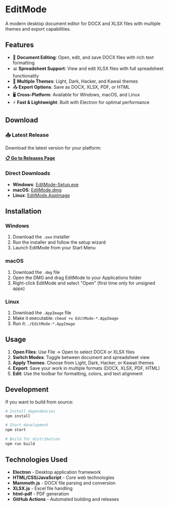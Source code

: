 # EditMode

A modern desktop document editor for DOCX and XLSX files with multiple themes and export capabilities.

## Features

- 📄 **Document Editing**: Open, edit, and save DOCX files with rich text formatting
- 📊 **Spreadsheet Support**: View and edit XLSX files with full spreadsheet functionality
- 🎨 **Multiple Themes**: Light, Dark, Hacker, and Kawaii themes
- 📤 **Export Options**: Save as DOCX, XLSX, PDF, or HTML
- 🖥️ **Cross-Platform**: Available for Windows, macOS, and Linux
- ⚡ **Fast & Lightweight**: Built with Electron for optimal performance

## Download

### 📥 Latest Release

Download the latest version for your platform:

**[📋 Go to Releases Page](https://github.com/VMescape/editmode/releases/latest)**

### Direct Downloads

- **Windows**: [EditMode-Setup.exe](https://github.com/VMescape/editmode/releases/latest/download/EditMode-Setup-1.0.10.exe)
- **macOS**: [EditMode.dmg](https://github.com/VMescape/editmode/releases/latest/download/EditMode-1.0.10.dmg)
- **Linux**: [EditMode.AppImage](https://github.com/VMescape/editmode/releases/latest/download/EditMode-1.0.10.AppImage)

## Installation

### Windows
1. Download the `.exe` installer
2. Run the installer and follow the setup wizard
3. Launch EditMode from your Start Menu

### macOS
1. Download the `.dmg` file
2. Open the DMG and drag EditMode to your Applications folder
3. Right-click EditMode and select "Open" (first time only for unsigned apps)

### Linux
1. Download the `.AppImage` file
2. Make it executable: `chmod +x EditMode-*.AppImage`
3. Run it: `./EditMode-*.AppImage`

## Usage

1. **Open Files**: Use File → Open to select DOCX or XLSX files
2. **Switch Modes**: Toggle between document and spreadsheet view
3. **Apply Themes**: Choose from Light, Dark, Hacker, or Kawaii themes
4. **Export**: Save your work in multiple formats (DOCX, XLSX, PDF, HTML)
5. **Edit**: Use the toolbar for formatting, colors, and text alignment

## Development

If you want to build from source:

```bash
# Install dependencies
npm install

# Start development
npm start

# Build for distribution
npm run build
```

## Technologies Used

- **Electron** - Desktop application framework
- **HTML/CSS/JavaScript** - Core web technologies
- **Mammoth.js** - DOCX file parsing and conversion
- **XLSX.js** - Excel file handling
- **html-pdf** - PDF generation
- **GitHub Actions** - Automated building and releases 
